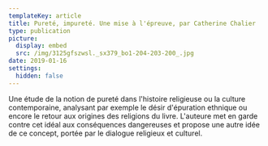 ```yaml
---
templateKey: article
title: Pureté, impureté. Une mise à l'épreuve, par Catherine Chalier
type: publication
picture:
  display: embed
  src: /img/3125gfszwsl._sx379_bo1-204-203-200_.jpg
date: 2019-01-16
settings:
  hidden: false
---
```

Une étude de la notion de pureté dans l'histoire religieuse ou la culture contemporaine, analysant par exemple le désir d'épuration ethnique ou encore le retour aux origines des religions du livre. L'auteure met en garde contre cet idéal aux conséquences dangereuses et propose une autre idée de ce concept, portée par le dialogue religieux et culturel.